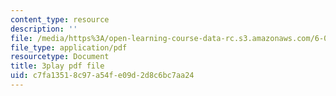 ```yaml
---
content_type: resource
description: ''
file: /media/https%3A/open-learning-course-data-rc.s3.amazonaws.com/6-042j-mathematics-for-computer-science-spring-2015/c7fa13518c97a54fe09d2d8c6bc7aa24_Sdw8_0RDZuw.pdf
file_type: application/pdf
resourcetype: Document
title: 3play pdf file
uid: c7fa1351-8c97-a54f-e09d-2d8c6bc7aa24
---
```

